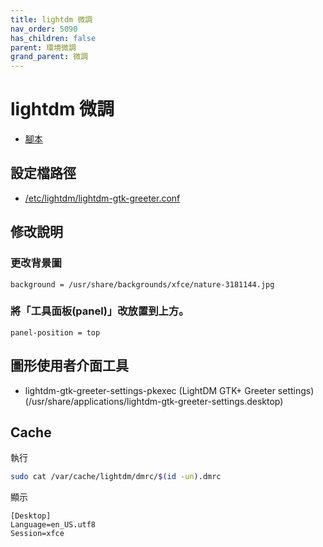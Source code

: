 ```yaml
---
title: lightdm 微調
nav_order: 5090
has_children: false
parent: 環境微調
grand_parent: 微調
---
```



# lightdm 微調

* [腳本](https://github.com/samwhelp/note-about-manjaro/tree/gh-pages/_demo/adjustment/env/lightdm)


## 設定檔路徑

* [/etc/lightdm/lightdm-gtk-greeter.conf](https://github.com/samwhelp/note-about-manjaro/tree/gh-pages/_demo/adjustment/env/lightdm/config/lightdm/lightdm-gtk-greeter.conf)


## 修改說明

### 更改背景圖

```
background = /usr/share/backgrounds/xfce/nature-3181144.jpg
```

### 將「工具面板(panel)」改放置到上方。

```
panel-position = top
```

## 圖形使用者介面工具


* lightdm-gtk-greeter-settings-pkexec (LightDM GTK+ Greeter settings) (/usr/share/applications/lightdm-gtk-greeter-settings.desktop)


## Cache

執行

``` sh
sudo cat /var/cache/lightdm/dmrc/$(id -un).dmrc
```

顯示

```
[Desktop]
Language=en_US.utf8
Session=xfce
```
